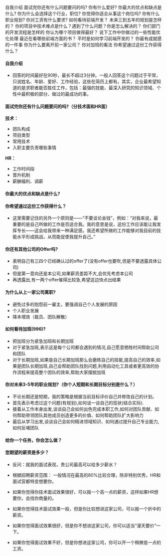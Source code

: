 自我介绍
面试完你还有什么问题要问的吗?
你有什么爱好?
你最大的优点和缺点是什么?
你为什么会选择这个行业，职位?
你觉得你适合从事这个岗位吗?
你有什么职业规划?
你对工资有什么要求?
如何看待前端开发？
未来三到五年的规划是怎样的？
你的项目中技术难点是什么？遇到了什么问题？你是怎么解决的？
你们部门的开发流程是怎样的
你认为哪个项目做得最好？
说下工作中你做过的一些性能优化处理
最近在看哪些前端方面的书？
平时是如何学习前端开发的？
你最有成就感的一件事
你为什么要离开前一家公司？
你对加班的看法
你希望通过这份工作获得什么？


#### 自我介绍

- 回答的时间最好在90秒，最长不超过3分钟。一般人回答这个问题过于平常，只说姓名、年龄、爱好、工作经验，这些在简历上都有。其实，企业最希望知道的是求职者能否胜任工作，包括：最强的技能、最深入研究的知识领域、个性中最积极的部分、做过的最成功的事。


#### 面试完你还有什么问题要问的吗?（分技术面和HR面）

**技术：**

- 团队构成
- 项目类型
- 常用技术
- 入职主要负责哪些事情

**HR：**

- 工作时间段
- 晋升机制
- 薪酬福利、调薪


#### 你最大的优点和缺点是什么?



#### 你希望通过这份工作获得什么？

- 这里需要记住的另外一个原则是——“不要谈论金钱”，例如：“对我来说，最重要的是自己所做的工作是否适合我。我的意思是说，这份工作应该能让我发挥专长——这会给我带来一种满足感。我还希望所做的工作能够对我目前的技能水平形成挑战，从而能促使我提升自己。”



#### 你还有其他公司的Offer吗?

- 表明自己有三四个已经确认过的offer了(没有offer也要吹,但是不要透露具体公司)
- 但是第一意向还是本公司,如果薪资差距不大,会优先考虑本公司
- 再透露出,有一两个offer催得比较急,希望这边快点出结果

#### 为什么从上一家公司离职?

- 避免过多的抱怨前一雇主，要强调自己个人发展的原因
- 个人职业发展
- 降本增效（裁员、团队解散）

#### 如何看待加班(996)?

- 把加班分为紧急加班和长期加班
- 对于紧急加班,表示这是每个公司都会遇到的情况,自己愿意牺牲时间帮助公司和团队
- 对于长期加班,如果是自己长期加班那么会磨练自己的技能,提高自己的效率,如果是团队长期加班,自己会帮助团队找到问题,利用自动化工具或者更高效的协作流程来提高整个团队的效率,帮助大家摆脱加班

#### 你对未来3-5年的职业规划?（你个人短期和长期目标分别是什么？）

- 不论长期还是短期，我的策略是根据当前目标评价自己并修改自己的计划。
- 首先表示考虑过这个问题(有规划),如何谈一谈自己的现状(结合实际).
- 接着从工作本身出发,谈谈自己会如何出色完成本职工作,如何对团队贡献、如何帮助带领团队其他成员创造更多的价值、如何帮助团队扩大影响力
- 最后从学习出发,谈谈自己会如何精进领域知识、如何通过提升自己专业能力,如何反哺团队

#### 给你一个任务，你会怎么做？

#### 您期望的薪资是多少？

- 反问：就我的面试表现，贵公司最高可以给多少薪水？

- 根据招聘薪资范围： 一般情况在最高的80%比较合理，除非特别优秀，HR和面试官都特变想要你。

- 如果你觉得你技术面试效果很好，可以报一个高一点的薪资，这样如果HR想要你，会找你商量的。
- 如果你觉得技术面试效果一般，但是你比较想进这家公司，可以报一个折中的薪资。
- 如果你觉得面试效果很好，但是你不想进这家公司，你可以适当“漫天要价”一下。
- 如果你觉得面试效果不好，但是你想进这家公司，你可以开一个稍微低一点的工资。